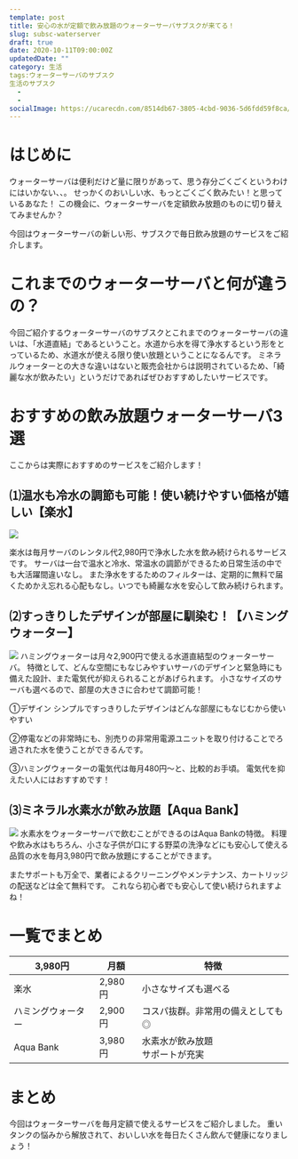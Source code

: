 ```yaml
---
template: post
title: 安心の水が定額で飲み放題のウォーターサーバサブスクが来てる！
slug: subsc-waterserver
draft: true
date: 2020-10-11T09:00:00Z
updatedDate: ""
category: 生活
tags:ウォーターサーバのサブスク
生活のサブスク
  - 
  - 
socialImage: https://ucarecdn.com/8514db67-3805-4cbd-9036-5d6fdd59f8ca/CanvaWaterinClearGlassBottle.jpg
---
```


# はじめに
ウォーターサーバは便利だけど量に限りがあって、思う存分ごくごくというわけにはいかない、、。
せっかくのおいしい水、もっとごくごく飲みたい！と思っているあなた！
この機会に、ウォーターサーバを定額飲み放題のものに切り替えてみませんか？

今回はウォーターサーバの新しい形、サブスクで毎日飲み放題のサービスをご紹介します。

# これまでのウォーターサーバと何が違うの？
今回ご紹介するウォーターサーバのサブスクとこれまでのウォーターサーバの違いは、「水道直結」であるということ。水道から水を得て浄水するという形をとっているため、水道水が使える限り使い放題ということになるんです。
ミネラルウォーターとの大きな違いはないと販売会社からは説明されているため、「綺麗な水が飲みたい」というだけであればぜひおすすめしたいサービスです。

# おすすめの飲み放題ウォーターサーバ3選

ここからは実際におすすめのサービスをご紹介します！

## ⑴温水も冷水の調節も可能！使い続けやすい価格が嬉しい【楽水】
![](https://ucarecdn.com/1aa2f748-8af0-4fc7-8fcc-f80fda52e2d0/S__4227127.jpg)

楽水は毎月サーバのレンタル代2,980円で浄水した水を飲み続けられるサービスです。
サーバは一台で温水と冷水、常温水の調節ができるため日常生活の中でも大活躍間違いなし。
また浄水をするためのフィルターは、定期的に無料で届くためかえ忘れる心配もなし。いつでも綺麗な水を安心して飲み続けられます。

## ⑵すっきりしたデザインが部屋に馴染む！【ハミングウォーター】
![](https://ucarecdn.com/20591d4a-c65f-4a34-a735-ea081947dedf/S__4227128.jpg)
ハミングウォーターは月々2,900円で使える水道直結型のウォーターサーバ。
特徴として、どんな空間にもなじみやすいサーバのデザインと緊急時にも備えた設計、また電気代が抑えられることがあげられます。
小さなサイズのサーバも選べるので、部屋の大きさに合わせて調節可能！

①デザイン
シンプルですっきりしたデザインはどんな部屋にもなじむから使いやすい

②停電などの非常時にも、別売りの非常用電源ユニットを取り付けることでろ過された水を使うことができるんです。

③ハミングウォーターの電気代は毎月480円～と、比較的お手頃。
電気代を抑えたい人にはおすすめです！

## ⑶ミネラル水素水が飲み放題【Aqua Bank】
![](https://ucarecdn.com/8140f21d-b1d3-482d-808c-2ec62a89204b/S__4227129.jpg)
水素水をウォーターサーバで飲むことができるのはAqua Bankの特徴。
料理や飲み水はもちろん、小さな子供が口にする野菜の洗浄などにも安心して使える品質の水を毎月3,980円で飲み放題にすることができます。

またサポートも万全で、業者によるクリーニングやメンテナンス、カートリッジの配送などは全て無料です。
これなら初心者でも安心して使い続けられますよね！

# 一覧でまとめ
| 3,980円 | 月額 | 特徴 |
| --- | --- | --- |
| 楽水 | 2,980円 | 小さなサイズも選べる |
| ハミングウォーター | 2,900円 | コスパ抜群。非常用の備えとしても◎ |
| Aqua Bank | 3,980円 | 水素水が飲み放題<br>サポートが充実 |


# まとめ
今回はウォーターサーバを毎月定額で使えるサービスをご紹介しました。
重いタンクの悩みから解放されて、おいしい水を毎日たくさん飲んで健康になりましょう！


